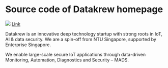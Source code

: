# Source code of Datakrew homepage
[![](https://datakrew.com/assets/datakrew-logo.png)](https://datakrew.com)
[Link](https://datakrew.com)

Datakrew is an innovative deep technology startup with strong roots in IoT, AI & data security. We are a spin-off from NTU Singapore, supported by Enterprise Singapore.

We enable large-scale secure IoT applications through data-driven Monitoring, Automation, Diagnostics and Security – MADS.

